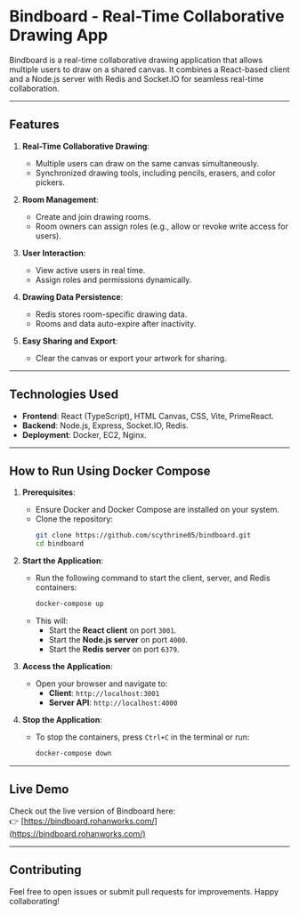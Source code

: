 # Bindboard - Real-Time Collaborative Drawing App

Bindboard is a real-time collaborative drawing application that allows multiple users to draw on a shared canvas. It combines a React-based client and a Node.js server with Redis and Socket.IO for seamless real-time collaboration.

---

## Features

1. **Real-Time Collaborative Drawing**:
   - Multiple users can draw on the same canvas simultaneously.
   - Synchronized drawing tools, including pencils, erasers, and color pickers.

2. **Room Management**:
   - Create and join drawing rooms.
   - Room owners can assign roles (e.g., allow or revoke write access for users).

3. **User Interaction**:
   - View active users in real time.
   - Assign roles and permissions dynamically.

4. **Drawing Data Persistence**:
   - Redis stores room-specific drawing data.
   - Rooms and data auto-expire after inactivity.

5. **Easy Sharing and Export**:
   - Clear the canvas or export your artwork for sharing.

---

## Technologies Used

- **Frontend**: React (TypeScript), HTML Canvas, CSS, Vite, PrimeReact.
- **Backend**: Node.js, Express, Socket.IO, Redis.
- **Deployment**: Docker, EC2, Nginx.

---

## How to Run Using Docker Compose

1. **Prerequisites**:
   - Ensure Docker and Docker Compose are installed on your system.
   - Clone the repository:
     ```bash
     git clone https://github.com/scythrine05/bindboard.git
     cd bindboard
     ```

2. **Start the Application**:
   - Run the following command to start the client, server, and Redis containers:
     ```bash
     docker-compose up
     ```
   - This will:
     - Start the **React client** on port `3001`.
     - Start the **Node.js server** on port `4000`.
     - Start the **Redis server** on port `6379`.

3. **Access the Application**:
   - Open your browser and navigate to:
     - **Client**: `http://localhost:3001`
     - **Server API**: `http://localhost:4000`

4. **Stop the Application**:
   - To stop the containers, press `Ctrl+C` in the terminal or run:
     ```bash
     docker-compose down
     ```

---

## Live Demo

Check out the live version of Bindboard here:  
👉 [https://bindboard.rohanworks.com/](https://bindboard.rohanworks.com/)

---

## Contributing

Feel free to open issues or submit pull requests for improvements. Happy collaborating!
